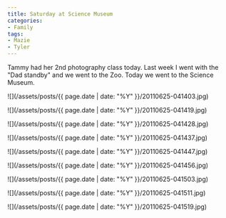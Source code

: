 ```yaml
---
title: Saturday at Science Museum
categories:
- Family
tags:
- Mazie
- Tyler
---
```


Tammy had her 2nd photography class today. Last week I went with the "Dad standby" and we went to the Zoo. Today we went to the Science Museum.



  
   ![](/assets/posts/{{ page.date | date: "%Y" }}/20110625-041403.jpg)
  

  
   ![](/assets/posts/{{ page.date | date: "%Y" }}/20110625-041419.jpg)
  

  
   ![](/assets/posts/{{ page.date | date: "%Y" }}/20110625-041428.jpg)
  

  
   ![](/assets/posts/{{ page.date | date: "%Y" }}/20110625-041437.jpg)
  

  
   ![](/assets/posts/{{ page.date | date: "%Y" }}/20110625-041447.jpg)
  

  
   ![](/assets/posts/{{ page.date | date: "%Y" }}/20110625-041456.jpg)
  

  
   ![](/assets/posts/{{ page.date | date: "%Y" }}/20110625-041503.jpg)
  

  
   ![](/assets/posts/{{ page.date | date: "%Y" }}/20110625-041511.jpg)
  

  
   ![](/assets/posts/{{ page.date | date: "%Y" }}/20110625-041519.jpg)
  


